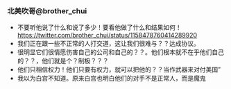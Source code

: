 ### 北美吹哥@brother_chui
- 不要听他说了什么和说了多少！要看他做了什么和结果如何！
https://twitter.com/brother_chui/status/1158478760414289920
- 我们正在跟一些不正常的人打交道，这让我们很难与？？达成协议。
- 很明显它们很情愿伤害自己的公司和自己的？？。他们根本就不在乎他们自己的？？，他们就是个？制极？？？
- 他们只相信权力！他们只要有权力，就可以把他的？？当作武器来对付美国”
- 我以为白宫不知道。原来白宫也明白他们的对手不是正常人，而是魔鬼